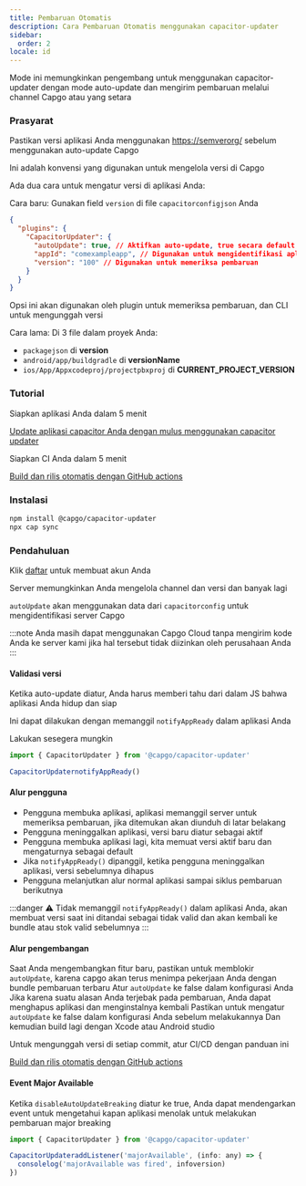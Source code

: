 ```yaml
---
title: Pembaruan Otomatis
description: Cara Pembaruan Otomatis menggunakan capacitor-updater
sidebar:
  order: 2
locale: id
---
```


Mode ini memungkinkan pengembang untuk menggunakan capacitor-updater dengan mode auto-update dan mengirim pembaruan melalui channel Capgo atau yang setara

### Prasyarat

Pastikan versi aplikasi Anda menggunakan [https://semverorg/](https://semverorg/) sebelum menggunakan auto-update Capgo

Ini adalah konvensi yang digunakan untuk mengelola versi di Capgo

Ada dua cara untuk mengatur versi di aplikasi Anda:

Cara baru: Gunakan field `version` di file `capacitorconfigjson` Anda

```json
{
  "plugins": {
    "CapacitorUpdater": {
      "autoUpdate": true, // Aktifkan auto-update, true secara default
      "appId": "comexampleapp", // Digunakan untuk mengidentifikasi aplikasi di server
      "version": "100" // Digunakan untuk memeriksa pembaruan
    }
  }
}
```
Opsi ini akan digunakan oleh plugin untuk memeriksa pembaruan, dan CLI untuk mengunggah versi

Cara lama:
Di 3 file dalam proyek Anda:

* `packagejson` di **version**
* `android/app/buildgradle` di **versionName**
* `ios/App/Appxcodeproj/projectpbxproj` di **CURRENT\_PROJECT\_VERSION**

### Tutorial

Siapkan aplikasi Anda dalam 5 menit

[Update aplikasi capacitor Anda dengan mulus menggunakan capacitor updater](https://capgoapp/blog/update-your-capacitor-apps-seamlessly-using-capacitor-updater)

Siapkan CI Anda dalam 5 menit

[Build dan rilis otomatis dengan GitHub actions](https://capgoapp/blog/automatic-build-and-release-with-github-actions)

### Instalasi

```bash
npm install @capgo/capacitor-updater
npx cap sync
```

### Pendahuluan

Klik [daftar](https://capgoapp) untuk membuat akun Anda

Server memungkinkan Anda mengelola channel dan versi dan banyak lagi

`autoUpdate` akan menggunakan data dari `capacitorconfig` untuk mengidentifikasi server Capgo

:::note
Anda masih dapat menggunakan Capgo Cloud tanpa mengirim kode Anda ke server kami jika hal tersebut tidak diizinkan oleh perusahaan Anda
:::

#### Validasi versi

Ketika auto-update diatur, Anda harus memberi tahu dari dalam JS bahwa aplikasi Anda hidup dan siap

Ini dapat dilakukan dengan memanggil `notifyAppReady` dalam aplikasi Anda

Lakukan sesegera mungkin

```ts
import { CapacitorUpdater } from '@capgo/capacitor-updater'

CapacitorUpdaternotifyAppReady()
```

#### Alur pengguna
* Pengguna membuka aplikasi, aplikasi memanggil server untuk memeriksa pembaruan, jika ditemukan akan diunduh di latar belakang
* Pengguna meninggalkan aplikasi, versi baru diatur sebagai aktif
* Pengguna membuka aplikasi lagi, kita memuat versi aktif baru dan mengaturnya sebagai default
* Jika `notifyAppReady()` dipanggil, ketika pengguna meninggalkan aplikasi, versi sebelumnya dihapus
* Pengguna melanjutkan alur normal aplikasi sampai siklus pembaruan berikutnya

:::danger
⚠️ Tidak memanggil `notifyAppReady()` dalam aplikasi Anda, akan membuat versi saat ini ditandai sebagai tidak valid dan akan kembali ke bundle atau stok valid sebelumnya
:::

#### Alur pengembangan

Saat Anda mengembangkan fitur baru, pastikan untuk memblokir `autoUpdate`, karena capgo akan terus menimpa pekerjaan Anda dengan bundle pembaruan terbaru
Atur `autoUpdate` ke false dalam konfigurasi Anda
Jika karena suatu alasan Anda terjebak pada pembaruan, Anda dapat menghapus aplikasi dan menginstalnya kembali
Pastikan untuk mengatur `autoUpdate` ke false dalam konfigurasi Anda sebelum melakukannya
Dan kemudian build lagi dengan Xcode atau Android studio

Untuk mengunggah versi di setiap commit, atur CI/CD dengan panduan ini

[Build dan rilis otomatis dengan GitHub actions](https://capgoapp/blog/automatic-build-and-release-with-github-actions)

#### Event Major Available

Ketika `disableAutoUpdateBreaking` diatur ke true, Anda dapat mendengarkan event untuk mengetahui kapan aplikasi menolak untuk melakukan pembaruan major breaking

```jsx
import { CapacitorUpdater } from '@capgo/capacitor-updater'

CapacitorUpdateraddListener('majorAvailable', (info: any) => {
  consolelog('majorAvailable was fired', infoversion)
})
```